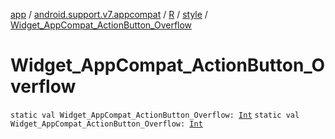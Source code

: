 [app](../../../index.md) / [android.support.v7.appcompat](../../index.md) / [R](../index.md) / [style](index.md) / [Widget_AppCompat_ActionButton_Overflow](.)

# Widget_AppCompat_ActionButton_Overflow

`static val Widget_AppCompat_ActionButton_Overflow: `[`Int`](https://kotlinlang.org/api/latest/jvm/stdlib/kotlin/-int/index.html)
`static val Widget_AppCompat_ActionButton_Overflow: `[`Int`](https://kotlinlang.org/api/latest/jvm/stdlib/kotlin/-int/index.html)